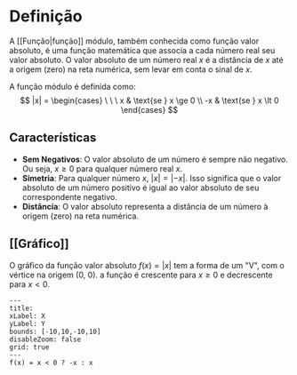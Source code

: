 # Definição
A [[Função|função]] módulo, também conhecida como função valor absoluto, é uma função matemática que associa a cada número real seu valor absoluto. O valor absoluto de um número real $x$ é a distância de $x$ até a origem (zero) na reta numérica, sem levar em conta o sinal de $x$.

A função módulo é definida como:
$$
|x| = \begin{cases} 
	\ \ \ x & \text{se } x \ge 0 \\
	-x & \text{se } x \lt 0
	\end{cases}
$$

## Características
- **Sem Negativos**: O valor absoluto de um número é sempre não negativo. Ou seja, ${x} \ge 0$ para qualquer número real $x$.
- **Simetria**: Para qualquer número $x$, $|x| = |-x|$. Isso significa que o valor absoluto de um número positivo é igual ao valor absoluto de seu correspondente negativo.
- **Distância**: O valor absoluto representa a distância de um número à origem (zero) na reta numérica.

## [[Gráfico]]
O gráfico da função valor absoluto $f(x) = |x|$ tem a forma de um "V", com o vértice na origem $(0,\ 0)$. a função é crescente para $x \ge 0$ e decrescente para $x \lt 0$.

```functionplot
---
title: 
xLabel: X
yLabel: Y
bounds: [-10,10,-10,10]
disableZoom: false
grid: true
---
f(x) = x < 0 ? -x : x
```

